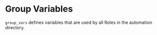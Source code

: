 # Group Variables

`group_vars` defines variables that are used by all Roles in the automation directory.